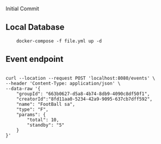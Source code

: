 Initial Commit


## Local Database
```
    docker-compose -f file.yml up -d
```

## Event endpoint

```

curl --location --request POST 'localhost:8080/events' \
--header 'Content-Type: application/json' \
--data-raw '{
    "groupId": "663b0627-d5a8-4b74-8db9-4090c8df50f1",
    "creatorId":"8fd11aa0-5234-42a9-9095-637cb7dff592",
    "name": "FootBall sa",
    "type": "F",
    "params": {
        "total": 10,
        "standby": "5"
    }
}'

```